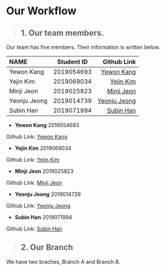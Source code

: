 # Our Workflow
 
 

> ## 1. Our team members.
Our team has five members. Their information is written below.
 
| NAME          | Student ID | Github Link         |
| :----         | :---------:| -------------------:|
| Yewon Kang    | 2019054693 | [Yewon Kang](https://github.com/yewonkang00)  |
| Yejin Kim     | 2019069034 | [Yejin Kim](https://github.com/yejin00)       |
| Minji Jeon    | 2019025823 | [Minji Jeon](https://github.com/minji9924)    |
| Yeonju Jeong  | 2019014739 | [Yeonju Jeong](https://github.com/yeonjujeong)|
| Subin Han     | 2019071994 | [Subin Han](https://github.com/hansususu)     |





* **Yewon Kang**    2019054693


Github Link: [Yewon Kang](https://github.com/yewonkang00)
* **Yejin Kim**    2019069034


Github Link: [Yejin Kim](https://github.com/yejin00)

* **Minji Jeon**    2019025823


Github Link: [Minji Jeon](https://github.com/minji9924)

* **Yeonju Jeong**    2019014739


Github Link: [Yeonju Jeong](https://github.com/yeonjujeong)

* **Subin Han**    2019071994


Github Link: [Subin Han](https://github.com/hansususu)


> ## 2. Our Branch
We have two braches, Branch A and Branch B.

